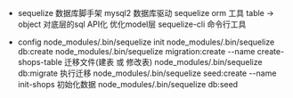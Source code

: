 - sequelize 数据库脚手架
  mysql2 数据库驱动
  sequelize orm 工具 table -> object
  对底层的sql API化 优化model层
  sequelize-cli 命令行工具

- config
  node_modules/.bin/sequelize init
  node_modules/.bin/sequelize db:create
  node_modules/.bin/sequelize migration:create --name create-shops-table  迁移文件(建表 或 修改表)
  node_modules/.bin/sequelize db:migrate  执行迁移
  node_modules/.bin/sequelize seed:create --name init-shops 初始化数据
  node_modules/.bin/sequelize db:seed